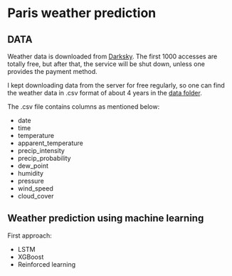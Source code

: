 # Paris weather prediction

## DATA

Weather data is downloaded from [Darksky](https://darksky.net/dev). The first 1000 accesses are totally free, but after that, the service will be shut down, unless one provides the payment method. 

I kept downloading data from the server for free regularly, so one can find the weather data in .csv format of about 4 years in the [data folder](https://github.com/SamWongML/weather_in_Paris/tree/master/data).

The .csv file contains columns as mentioned below:
* date
* time
* temperature
* apparent_temperature
* precip_intensity
* precip_probability
* dew_point
* humidity
* pressure
* wind_speed
* cloud_cover

## Weather prediction using machine learning

First approach:
* LSTM
* XGBoost
* Reinforced learning
